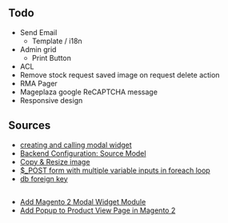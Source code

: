 ## Todo
- Send Email
  - Template / i18n
- Admin grid
  - Print Button
- ACL
- Remove stock request saved image on request delete action
- RMA Pager
- Mageplaza google ReCAPTCHA message
- Responsive design
  
## Sources
- [creating and calling modal widget](https://magento.stackexchange.com/a/208265/56025)
- [Backend Configuration: Source Model](https://magently.com/blog/magento-2-backend-configuration-source-model/)
- [Copy & Resize image](https://magento.stackexchange.com/a/134373/56025)
- [$_POST form with multiple variable inputs in foreach loop](https://stackoverflow.com/a/45842316/8243229)
- [db foreign key](https://webkul.com/blog/add-foreign-key-magento2/)

##
- [Add Magento 2 Modal Widget Module ](https://www.cloudways.com/blog/magento-2-modal-widget/)
- [Add Popup to Product View Page in Magento 2](https://magentodeveloper.in/add-popup-to-product-view-page-magento2.html)
